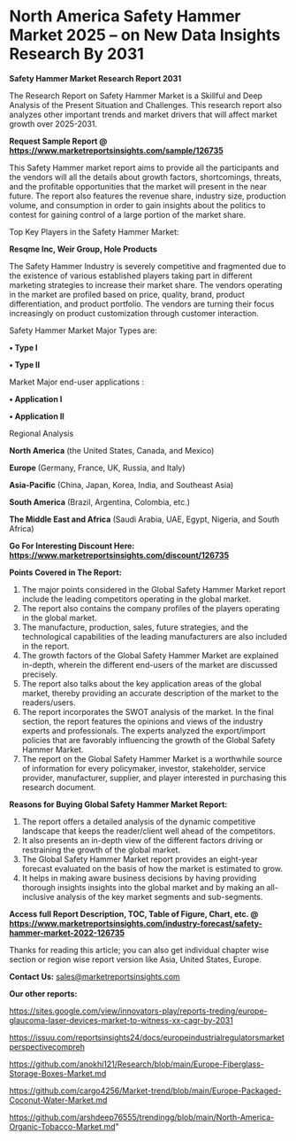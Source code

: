 # North America Safety Hammer Market 2025 – on New Data Insights Research By 2031

<strong>Safety Hammer Market Research Report 2031</strong>

The Research Report on Safety Hammer Market is a Skillful and Deep Analysis of the Present Situation and Challenges. This research report also analyzes other important trends and market drivers that will affect market growth over 2025-2031.

<strong>Request Sample Report @ <a href=https://www.marketreportsinsights.com/sample/126735>https://www.marketreportsinsights.com/sample/126735</a></strong>

This Safety Hammer market report aims to provide all the participants and the vendors will all the details about growth factors, shortcomings, threats, and the profitable opportunities that the market will present in the near future. The report also features the revenue share, industry size, production volume, and consumption in order to gain insights about the politics to contest for gaining control of a large portion of the market share.

Top Key Players in the Safety Hammer Market:

<strong>Resqme Inc, Weir Group, Hole Products</strong>

The Safety Hammer Industry is severely competitive and fragmented due to the existence of various established players taking part in different marketing strategies to increase their market share. The vendors operating in the market are profiled based on price, quality, brand, product differentiation, and product portfolio. The vendors are turning their focus increasingly on product customization through customer interaction.

Safety Hammer Market Major Types are:

<strong>• Type I

• Type II</strong>

Market Major end-user applications :

<strong>• Application I

• Application II</strong>

Regional Analysis

</u><strong><b>North America</b></strong> (the United States, Canada, and Mexico)

<strong><b>Europe </b></strong>(Germany, France, UK, Russia, and Italy)

<strong><b>Asia-Pacific</b></strong> (China, Japan, Korea, India, and Southeast Asia)

<strong><b>South America</b></strong> (Brazil, Argentina, Colombia, etc.)

<strong><b>The Middle East and Africa</b></strong> (Saudi Arabia, UAE, Egypt, Nigeria, and South Africa)

<strong>Go For Interesting Discount Here: <a href=https://www.marketreportsinsights.com/discount/126735>https://www.marketreportsinsights.com/discount/126735</a></strong>

<strong>Points Covered in The Report:</strong>
<ol>
  <li>The major points considered in the Global Safety Hammer Market report include the leading competitors operating in the global market.</li>
  <li>The report also contains the company profiles of the players operating in the global market.</li>
  <li>The manufacture, production, sales, future strategies, and the technological capabilities of the leading manufacturers are also included in the report.</li>
  <li>The growth factors of the Global Safety Hammer Market are explained in-depth, wherein the different end-users of the market are discussed precisely.</li>
  <li>The report also talks about the key application areas of the global market, thereby providing an accurate description of the market to the readers/users.</li>
  <li>The report incorporates the SWOT analysis of the market. In the final section, the report features the opinions and views of the industry experts and professionals. The experts analyzed the export/import policies that are favorably influencing the growth of the Global Safety Hammer Market.</li>
  <li>The report on the Global Safety Hammer Market is a worthwhile source of information for every policymaker, investor, stakeholder, service provider, manufacturer, supplier, and player interested in purchasing this research document.</li>
</ol>
<strong>Reasons for Buying Global Safety Hammer Market Report:</strong>

<ol>
  <li>The report offers a detailed analysis of the dynamic competitive landscape that keeps the reader/client well ahead of the competitors.</li>
  <li>It also presents an in-depth view of the different factors driving or restraining the growth of the global market.</li>
  <li>The Global Safety Hammer Market report provides an eight-year forecast evaluated on the basis of how the market is estimated to grow.</li>
  <li>It helps in making aware business decisions by having providing thorough insights insights into the global market and by making an all-inclusive analysis of the key market segments and sub-segments.</li>
</ol>
<strong>Access full Report Description, TOC, Table of Figure, Chart, etc. @ <a href=https://www.marketreportsinsights.com/industry-forecast/safety-hammer-market-2022-126735>https://www.marketreportsinsights.com/industry-forecast/safety-hammer-market-2022-126735</a></strong>


Thanks for reading this article; you can also get individual chapter wise section or region wise report version like Asia, United States, Europe.

<strong>Contact Us:</strong>
sales@marketreportsinsights.com

<strong>Our other reports:</strong>

<a href=https://sites.google.com/view/innovators-play/reports-treding/europe-glaucoma-laser-devices-market-to-witness-xx-cagr-by-2031>https://sites.google.com/view/innovators-play/reports-treding/europe-glaucoma-laser-devices-market-to-witness-xx-cagr-by-2031</a>

<a href=https://issuu.com/reportsinsights24/docs/europeindustrialregulatorsmarketperspectivecompreh>https://issuu.com/reportsinsights24/docs/europeindustrialregulatorsmarketperspectivecompreh</a>

<a href=https://github.com/anokhi121/Research/blob/main/Europe-Fiberglass-Storage-Boxes-Market.md>https://github.com/anokhi121/Research/blob/main/Europe-Fiberglass-Storage-Boxes-Market.md</a>

<a href=https://github.com/cargo4256/Market-trend/blob/main/Europe-Packaged-Coconut-Water-Market.md>https://github.com/cargo4256/Market-trend/blob/main/Europe-Packaged-Coconut-Water-Market.md</a>

<a href=https://github.com/arshdeep76555/trendingg/blob/main/North-America-Organic-Tobacco-Market.md>https://github.com/arshdeep76555/trendingg/blob/main/North-America-Organic-Tobacco-Market.md</a>"
